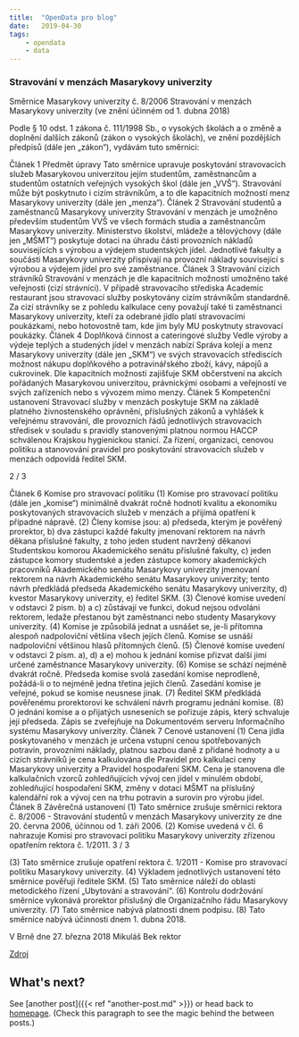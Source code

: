 ```yaml
---
title:  "OpenData pro blog"
date:   2019-04-30
tags: 
    - opendata
    - data
---
```

### Stravování v menzách Masarykovy univerzity 

Směrnice Masarykovy univerzity č. 8/2006  Stravování v menzách Masarykovy univerzity 
(ve znění účinném od 1. dubna 2018) 
 
Podle § 10 odst. 1 zákona č. 111/1998 Sb., o vysokých školách a o změně a doplnění dalších zákonů (zákon o vysokých školách), ve znění pozdějších předpisů (dále jen „zákon“), vydávám tuto směrnici: 
 
Článek 1 Předmět úpravy Tato směrnice upravuje poskytování stravovacích služeb Masarykovou univerzitou jejím studentům, zaměstnancům a studentům ostatních veřejných vysokých škol (dále jen „VVŠ“). Stravování může být poskytnuto i cizím strávníkům, a to dle kapacitních možností menz Masarykovy univerzity (dále jen „menza“).  Článek 2 Stravování studentů a zaměstnanců Masarykovy univerzity Stravování v menzách je umožněno především studentům VVŠ ve všech formách studia  a zaměstnancům Masarykovy univerzity. Ministerstvo školství, mládeže a tělovýchovy (dále jen „MŠMT“) poskytuje dotaci na úhradu části provozních nákladů souvisejících s výrobou a výdejem studentských jídel. Jednotlivé fakulty a součásti Masarykovy univerzity přispívají na provozní náklady související s výrobou a výdejem jídel pro své zaměstnance. Článek 3 Stravování cizích strávníků Stravování v menzách je dle kapacitních možností umožněno také veřejnosti (cizí strávníci). V případě stravovacího střediska Academic restaurant jsou stravovací služby poskytovány cizím strávníkům standardně. Za cizí strávníky se z pohledu kalkulace ceny považují také ti zaměstnanci Masarykovy univerzity, kteří za odebrané jídlo platí stravovacími poukázkami, nebo hotovostně tam, kde jim byly MU poskytnuty stravovací poukázky.   Článek 4 Doplňková činnost a cateringové služby Vedle výroby a výdeje teplých a studených jídel v menzách nabízí Správa kolejí a menz Masarykovy univerzity (dále jen „SKM“) ve svých stravovacích střediscích možnost nákupu doplňkového a potravinářského zboží, kávy, nápojů a cukrovinek. Dle kapacitních možností zajišťuje SKM občerstvení na akcích pořádaných Masarykovou univerzitou, právnickými osobami a veřejností ve svých zařízeních nebo s vývozem mimo menzy.  Článek 5 Kompetenční ustanovení Stravovací služby v menzách poskytuje SKM na základě platného živnostenského oprávnění, příslušných zákonů a vyhlášek k veřejnému stravování, dle provozních řádů jednotlivých stravovacích středisek v souladu s pravidly stanovenými platnou normou HACCP schválenou Krajskou hygienickou stanicí. Za řízení, organizaci, cenovou politiku  a stanovování pravidel pro poskytování stravovacích služeb v menzách odpovídá ředitel SKM.  
 
2 / 3 
 
Článek 6 Komise pro stravovací politiku (1) Komise pro stravovací politiku (dále jen „komise“) minimálně dvakrát ročně hodnotí kvalitu a ekonomiku poskytovaných stravovacích služeb v menzách a přijímá opatření k případné nápravě.  (2) Členy komise jsou: a) předseda, kterým je pověřený prorektor, b) dva zástupci každé fakulty jmenovaní rektorem na návrh děkana příslušné fakulty, z toho jeden student navržený děkanovi Studentskou komorou Akademického senátu příslušné fakulty, c) jeden zástupce komory studentské a jeden zástupce komory akademických pracovníků Akademického senátu Masarykovy univerzity jmenovaní rektorem na návrh Akademického senátu Masarykovy univerzity; tento návrh předkládá předseda Akademického senátu Masarykovy univerzity, d) kvestor Masarykovy univerzity,  e) ředitel SKM. (3) Členové komise uvedení v odstavci 2 písm. b) a c) zůstávají ve funkci, dokud nejsou odvoláni rektorem, ledaže přestanou být zaměstnanci nebo studenty Masarykovy univerzity. (4) Komise je způsobilá jednat a usnášet se, je-li přítomna alespoň nadpoloviční většina všech jejích členů. Komise se usnáší nadpoloviční většinou hlasů přítomných členů. (5) Členové komise uvedení v odstavci 2 písm. a), d) a e) mohou k jednání komise přizvat další jimi určené zaměstnance Masarykovy univerzity.  (6) Komise se schází nejméně dvakrát ročně. Předseda komise svolá zasedání komise neprodleně, požádá-li o to nejméně jedna třetina jejích členů. Zasedání komise je veřejné, pokud se komise neusnese jinak. (7) Ředitel SKM předkládá pověřenému prorektorovi ke schválení návrh programu jednání komise. (8) O jednání komise a o přijatých usneseních se pořizuje zápis, který schvaluje její předseda. Zápis se zveřejňuje na Dokumentovém serveru Informačního systému Masarykovy univerzity. Článek 7 Cenové ustanovení (1) Cena jídla poskytovaného v menzách je určena vstupní cenou spotřebovaných potravin, provozními náklady, platnou sazbou daně z přidané hodnoty a u cizích strávníků je cena kalkulována dle Pravidel pro kalkulaci ceny Masarykovy univerzity a Pravidel hospodaření SKM. Cena je stanovena dle kalkulačních vzorců zohledňujících vývoj cen jídel v minulém období, zohledňující hospodaření SKM, změny v dotaci MŠMT na příslušný kalendářní rok a vývoj cen na trhu potravin  a surovin pro výrobu jídel. Článek 8 Závěrečná ustanovení (1) Tato směrnice zrušuje směrnici rektora č. 8/2006 - Stravování studentů v menzách Masarykovy univerzity ze dne 20. června 2006, účinnou od 1. záři 2006. (2) Komise uvedená v čl. 6 nahrazuje Komisi pro stravovací politiku Masarykovy univerzity zřízenou opatřením rektora č. 1/2011. 
3 / 3 
 
(3) Tato směrnice zrušuje opatření rektora č. 1/2011 - Komise pro stravovací politiku Masarykovy univerzity.  (4) Výkladem jednotlivých ustanovení této směrnice pověřuji ředitele SKM. (5) Tato směrnice náleží do oblasti metodického řízení „Ubytování a stravování“. (6) Kontrolu dodržování směrnice vykonává prorektor příslušný dle Organizačního řádu Masarykovy univerzity. (7) Tato směrnice nabývá platnosti dnem podpisu. (8) Tato směrnice nabývá účinnosti dnem 1. dubna 2018. 
 
 
 
 
 
 
 
 
V Brně dne 27. března 2018 Mikuláš Bek rektor 

[Zdroj]( https://www.skm.muni.cz/doc/menza/smernice-stravovani-2018.pdf  "Zdroj")


## What's next?

See [another post]({{< ref "another-post.md" >}}) or head back to [homepage](../../). (Check this paragraph to see the magic behind the between posts.)
